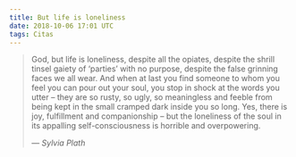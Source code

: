 ```yaml
---
title: But life is loneliness
date: 2018-10-06 17:01 UTC
tags: Citas
---
```


> God, but life is loneliness, despite all the opiates, despite the shrill tinsel gaiety of ‘parties’ with no purpose, despite the false grinning faces we all wear. And when at last you find someone to whom you feel you can pour out your soul, you stop in shock at the words you utter – they are so rusty, so ugly, so meaningless and feeble from being kept in the small cramped dark inside you so long. Yes, there is joy, fulfillment and companionship – but the loneliness of the soul in its appalling self-consciousness is horrible and overpowering.
>
> &mdash; <em>Sylvia Plath</em>
